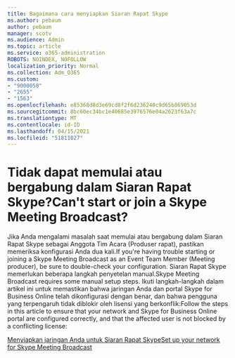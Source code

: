 ```yaml
---
title: Bagaimana cara menyiapkan Siaran Rapat Skype
ms.author: pebaum
author: pebaum
manager: scotv
ms.audience: Admin
ms.topic: article
ms.service: o365-administration
ROBOTS: NOINDEX, NOFOLLOW
localization_priority: Normal
ms.collection: Adm_O365
ms.custom:
- "9000058"
- "2655"
- "1563"
ms.openlocfilehash: e85368d8d3e69cd8f2f6d236240c9d65b869053d
ms.sourcegitcommit: 8bc60ec34bc1e40685e3976576e04a2623f63a7c
ms.translationtype: MT
ms.contentlocale: id-ID
ms.lasthandoff: 04/15/2021
ms.locfileid: "51811027"
---
```

# <a name="cant-start-or-join-a-skype-meeting-broadcast"></a><span data-ttu-id="0bc86-102">Tidak dapat memulai atau bergabung dalam Siaran Rapat Skype?</span><span class="sxs-lookup"><span data-stu-id="0bc86-102">Can't start or join a Skype Meeting Broadcast?</span></span>

<span data-ttu-id="0bc86-103">Jika Anda mengalami masalah saat memulai atau bergabung dalam Siaran Rapat Skype sebagai Anggota Tim Acara (Produser rapat), pastikan memeriksa konfigurasi Anda dua kali.</span><span class="sxs-lookup"><span data-stu-id="0bc86-103">If you're having trouble starting or joining a Skype Meeting Broadcast as an Event Team Member (Meeting producer), be sure to double-check your configuration.</span></span> <span data-ttu-id="0bc86-104">Siaran Rapat Skype memerlukan beberapa langkah penyetelan manual.</span><span class="sxs-lookup"><span data-stu-id="0bc86-104">Skype Meeting Broadcast requires some manual setup steps.</span></span> <span data-ttu-id="0bc86-105">Ikuti langkah-langkah dalam artikel ini untuk memastikan bahwa jaringan Anda dan portal Skype for Business Online telah dikonfigurasi dengan benar, dan bahwa pengguna yang terpengaruh tidak diblokir oleh lisensi yang berkonflik:</span><span class="sxs-lookup"><span data-stu-id="0bc86-105">Follow the steps in this article to ensure that your network and Skype for Business Online portal are configured correctly, and that the affected user is not blocked by a conflicting license:</span></span>

[<span data-ttu-id="0bc86-106">Menyiapkan jaringan Anda untuk Siaran Rapat Skype</span><span class="sxs-lookup"><span data-stu-id="0bc86-106">Set up your network for Skype Meeting Broadcast</span></span>](https://docs.microsoft.com/SkypeForBusiness/set-up-your-network-for-skype-meeting-broadcast/set-up-your-network-for-skype-meeting-broadcast)